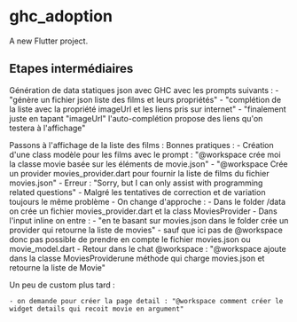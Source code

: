 # ghc_adoption

A new Flutter project.

## Etapes intermédiaires

Génération de data statiques json avec GHC avec les prompts suivants :
    - "génère un fichier json liste des films et leurs propriétés"
    - "complétion de la liste avec la propriété imageUrl et les liens pris sur internet"
    - "finalement juste en tapant "imageUrl" l'auto-complétion propose des liens qu'on testera à l'affichage"

Passons à l'affichage de la liste des films :
    Bonnes pratiques :
        - Création d'une class modèle pour les films avec le prompt : "@workspace crée moi la classe movie basée sur les éléments de movie.json"
        - "@workspace Crée un provider movies_provider.dart pour fournir la liste de films du fichier movies.json"
            - Erreur : "Sorry, but I can only assist with programming related questions"
            - Malgré les tentatives de correction et de variation toujours le même problème
            - On change d'approche :
                - Dans le folder /data on crée un fichier movies_provider.dart et la class MoviesProvider
                - Dans l'input inline on entre :
                    - "en te basant sur movies.json dans le folder crée un provider qui retourne la liste de movies"
                        - sauf que ici pas de @workspace donc pas possible de prendre en compte le fichier movies.json ou movie_model.dart
        - Retour dans le chat @workspace : "@workspace ajoute dans la classe MoviesProviderune méthode qui charge movies.json et retourne la liste de Movie"


Un peu de custom plus tard :

    - on demande pour créer la page detail : "@workspace comment créer le widget details qui recoit movie en argument"
